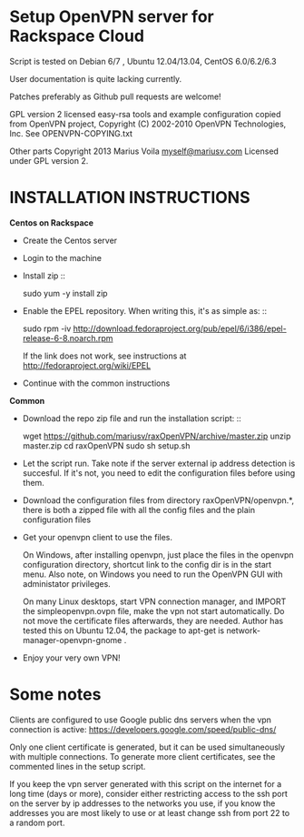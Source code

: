 Setup OpenVPN server for Rackspace Cloud
=======================================================

Script is tested on Debian 6/7 , Ubuntu 12.04/13.04, CentOS 6.0/6.2/6.3

User documentation is quite lacking currently.

Patches preferably as Github pull requests are welcome!

GPL version 2 licensed easy-rsa tools and example configuration copied
from OpenVPN project, Copyright (C) 2002-2010 OpenVPN Technologies, Inc.
See OPENVPN-COPYING.txt

Other parts Copyright 2013 Marius Voila <myself@mariusv.com>
Licensed under GPL version 2. 

INSTALLATION INSTRUCTIONS
=========================

**Centos on Rackspace**

- Create the Centos server

- Login to the machine

- Install zip ::

    sudo yum -y install zip

- Enable the EPEL repository. When writing this, it's as simple as: ::

    sudo rpm -iv http://download.fedoraproject.org/pub/epel/6/i386/epel-release-6-8.noarch.rpm

  If the link does not work, see instructions at http://fedoraproject.org/wiki/EPEL

- Continue with the common instructions

**Common**

- Download the repo zip file and run the installation script: ::

    wget https://github.com/mariusv/raxOpenVPN/archive/master.zip
    unzip master.zip
    cd raxOpenVPN
    sudo sh setup.sh

- Let the script run. Take note if the server external ip address
  detection is succesful. If it's not, you need to edit the
  configuration files before using them.

- Download the configuration files from directory raxOpenVPN/openvpn.*,
  there is both a zipped file with all the config files and
  the plain configuration files

- Get your openvpn client to use the files.

    On Windows, after installing openvpn, just place the files in the openvpn
    configuration directory, shortcut link to the config dir is in the start menu.
    Also note, on Windows you need to run the OpenVPN GUI with administator
    privileges.

    On many Linux desktops, start VPN connection manager, and IMPORT the
    simpleopenvpn.ovpn file, make the vpn not start automatically.
    Do not move the certificate files afterwards, they are needed.
    Author has tested this on Ubuntu 12.04, the package to apt-get is
    network-manager-openvpn-gnome .

- Enjoy your very own VPN!

Some notes
==========

Clients are configured to use Google public dns servers when
the vpn connection is active: https://developers.google.com/speed/public-dns/

Only one client certificate is generated, but it can be used simultaneously
with multiple connections. To generate more client certificates, see the
commented lines in the setup script.

If you keep the vpn server generated with this script on the internet for a
long time (days or more), consider either restricting access to the ssh port on
the server by ip addresses to the networks you use, if you know the addresses
you are most likely to use or at least change ssh from port 22 to a random
port.
